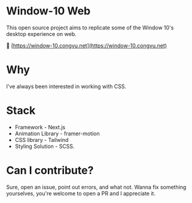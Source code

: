 # Window-10 Web

This open source project aims to replicate some of the Window 10's desktop experience on web.

🔗 [https://window-10.congvu.net](https://window-10.congvu.net)

# Why

I've always been interested in working with CSS.

# Stack

- Framework - Next.js
- Animation Library - framer-motion
- CSS library - Tailwind
- Styling Solution - SCSS.


# Can I contribute?

Sure, open an issue, point out errors, and what not. Wanna fix something yourselves, you're welcome to open a PR and I appreciate it.
